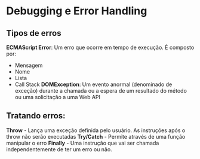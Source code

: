 # Debugging e Error Handling
## Tipos de erros 
**ECMAScript Error**: Um erro que ocorre em tempo de execução. É composto por:
- Mensagem 
- Nome
- Lista
- Call Stack
**DOMException**: Um evento anormal (denominado de exceção) durante a chamada ou a espera de um resultado do método ou uma solicitação a uma Web API
## Tratando erros:
**Throw** - Lança uma exceção definida pelo usuário. As instruções após o throw não serão executadas
**Try/Catch** - Permite através de uma função manipular o erro
**Finally** - Uma instrução que vai ser chamada independentemente de ter um erro ou não.
